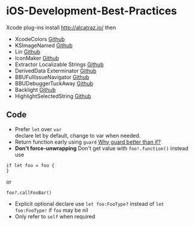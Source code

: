 # iOS-Development-Best-Practices

Xcode plug-ins install http://alcatraz.io/ then
- XcodeColors [Github](https://github.com/robbiehanson/XcodeColors)
- KSImageNamed [Github](https://github.com/ksuther/KSImageNamed-Xcode)
- Lin [Github](https://github.com/questbeat/Lin)
- IconMaker [Github](https://github.com/kaphacius/IconMaker)
- Extractor Localizable Strings [Github](https://github.com/viniciusmo/extract-localizable-string-plugin-xcode)
- DerivedData Exterminator [Github](https://github.com/kattrali/deriveddata-exterminator)
- BBUFullIssueNavigator [Github](https://github.com/neonichu/BBUFullIssueNavigator)
- BBUDebuggerTuckAway [Github](https://github.com/neonichu/BBUDebuggerTuckAway)
- Backlight [Github](https://github.com/limejelly/Backlight-for-XCode)
- HighlightSelectedString [Github](https://github.com/keepyounger/HighlightSelectedString)

## Code
- Prefer ```let``` over ```var```  
declare let by default, change to var when needed.
- Return function early using ```guard``` [Why guard better than if?](http://natashatherobot.com/swift-guard-better-than-if/)
- **Don't force-unwrapping** Don't get value with ```foo!.function()``` instead use
```
if let foo = foo {  
}
```
or  
```
foo?.callFooBar()
```
- Explicit optional declare use ```let foo:FooType?``` instead of ```let foo:FooType!``` if ```foo``` may be nil
- Only refer to ```self``` when required

